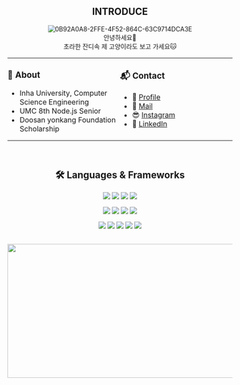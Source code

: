 <div align="center">
   
## __INTRODUCE__
   
   ![0B92A0A8-2FFE-4F52-864C-63C9714DCA3E](https://user-images.githubusercontent.com/96401839/227738776-ae2cc615-def0-426f-92e3-3bd6f69b5b89.JPG)<br>
    안녕하세요👐<br>
    초라한 잔디속 제 고양이라도 보고 가세요🐱<br>

<table style="width:100%; table-layout:fixed; border-collapse:collapse; border:none;">
  <colgroup>
    <col style="width:50%;">
    <col style="width:50%;">
  </colgroup>
  <tr>
    <td style="vertical-align:top; border:none; padding:0;">
      <h3>👤 About</h3>
      <ul>
        <li>Inha University, Computer Science Engineering</li>
        <li>UMC 8th Node.js Senior</li>
        <li>Doosan yonkang Foundation Scholarship</li>
      </ul>
    </td>
    <td style="vertical-align:top; border:none; padding:0;">
      <h3>📬 Contact</h3>
      <ul>
         <li>📄 <a href="https://judicious-lemonade-cac.notion.site/1ff78d13a6f180d68017cd60d6d1ebb8?pvs=74">Profile</a></li></li>
        <li>📨 <a href="mailto:seoki180@inha.edu">Mail</a></li>
        <li>😎 <a href="https://www.instagram.com/tjtjrgml/">Instagram</a></li>
        <li>🔗 <a href="https://www.linkedin.com/in/%ED%95%99%EC%83%9D-%EC%BB%B4%ED%93%A8%ED%84%B0%EA%B3%B5%ED%95%99-%EC%84%9C%EC%84%9D%ED%9D%AC-092150333/">LinkedIn</a></li>
      </ul>
    </td>
  </tr>
</table>

</br>

## 🛠 Languages & Frameworks
<p align="center">
  <img src="https://img.shields.io/badge/typescript-%233178C6.svg?&style=for-the-badge&logo=typescript&logoColor=white" />
  <img src="https://img.shields.io/badge/flutter-%2302569B.svg?&style=for-the-badge&logo=flutter&logoColor=white" />
  <img src="https://img.shields.io/badge/node.js-%23339933.svg?&style=for-the-badge&logo=node.js&logoColor=white" />
  <img src="https://img.shields.io/badge/mysql-%234479A1.svg?&style=for-the-badge&logo=mysql&logoColor=white" />
</p>
<p align="center">
  <img src="https://img.shields.io/badge/npm-%23CB3837.svg?&style=for-the-badge&logo=npm&logoColor=white" />
  <img src="https://img.shields.io/badge/docker-%232496ED.svg?&style=for-the-badge&logo=docker&logoColor=white" />
  <img src="https://img.shields.io/badge/vim-%23019733.svg?&style=for-the-badge&logo=vim&logoColor=white" />
  <img src="https://img.shields.io/badge/visual%20studio%20code-%23007ACC.svg?&style=for-the-badge&logo=visual%20studio%20code&logoColor=white" />
</p>
<p align="center">
  <img src="https://img.shields.io/badge/figma-%23F24E1E.svg?&style=for-the-badge&logo=figma&logoColor=white" />
  <img src="https://img.shields.io/badge/github-%23181717.svg?&style=for-the-badge&logo=github&logoColor=white" />
  <img src="https://img.shields.io/badge/notion-%23000000.svg?&style=for-the-badge&logo=notion&logoColor=white" />
  <img src="https://img.shields.io/badge/discord-%237289DA.svg?&style=for-the-badge&logo=discord&logoColor=white" />
  <img src="https://img.shields.io/badge/ios-%23000000.svg?&style=for-the-badge&logo=ios&logoColor=white" />
</p>
</br>
<a href="https://www.gitanimals.org/en_US?utm_medium=image&utm_source=seoki180&utm_content=farm">
<img
  src="https://render.gitanimals.org/farms/seoki180"
  width="600"
  height="300"
/>
</a>
</div>
</div>
